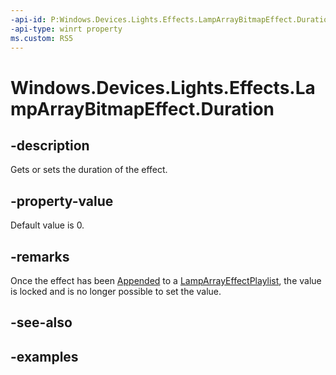 ```yaml
---
-api-id: P:Windows.Devices.Lights.Effects.LampArrayBitmapEffect.Duration
-api-type: winrt property
ms.custom: RS5
---
```


<!-- Property syntax.
public TimeSpan Duration { get;  set; }
-->

# Windows.Devices.Lights.Effects.LampArrayBitmapEffect.Duration

## -description
Gets or sets the duration of the effect.

## -property-value
Default value is 0.

## -remarks
Once the effect has been [Appended](lamparrayeffectplaylist_append_292269384.md) to a [LampArrayEffectPlaylist](lamparrayeffectplaylist.md), the value is locked and is no longer possible to set the value.

## -see-also

## -examples

